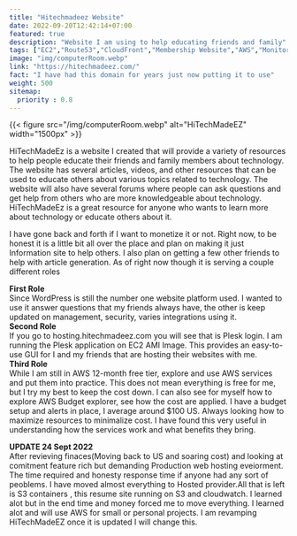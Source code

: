 ```yaml
---
title: "Hitechmadeez Website"
date: 2022-09-20T12:42:14+07:00
featured: true
description: "Website I am using to help educating friends and family"
tags: ["EC2","Route53","CloudFront","Membership Website","AWS","Monitoring","OpenAI"]
image: "img/computerRoom.webp"
link: "https://hitechmadeez.com/"
fact: "I have had this domain for years just now putting it to use"
weight: 500
sitemap:
  priority : 0.8
---
```



{{< figure src="/img/computerRoom.webp" alt="HiTechMadeEZ" width="1500px" >}}  


HiTechMadeEz is a website I created that will provide a variety of resources to help people educate their friends and family members about technology. The website has several articles, videos, and other resources that can 
be used to educate others about various topics related to technology. The website will also have several forums where people can ask questions and get help from others who are more knowledgeable about technology. 
HiTechMadeEz is a great resource for anyone who wants to learn more about technology or educate others about it.  

I have gone back and forth if I want to monetize it or not. Right now, to be honest it is a little bit all over the place and plan on making it just Information site to help others. I also plan on getting a few other friends to 
help with article generation. As of right now though it is serving a couple different roles  

**First Role**  
Since WordPress is still the number one website platform used. I wanted to use it answer questions that my friends always have, the other is keep updated on management, security, varies integrations using it.  
**Second Role**  
If you go to hosting.hitechmadeez.com you will see that is Plesk login. I am running the Plesk application on EC2 AMI Image. This provides an easy-to-use GUI for I and my friends that are hosting their websites with me.  
**Third Role**  
While I am still in AWS 12-month free tier, explore and use AWS services and put them into practice. This does not mean everything is free for me, but I try my best to keep the cost down. I can also see for myself how to
explore AWS Budget explorer, see how the cost are applied. I have a budget setup and alerts in place, I average around $100 US. Always looking how to maximize resources to minimalize cost. I have found this very useful 
in understanding how the services work and what benefits they bring.  
  
**UPDATE 24 Sept 2022**  
After revieving finaces(Moving back to US and soaring cost) and looking at comitment feature rich but demanding Production web hosting eveiorment. The time required and honesty response time if anyone had any sort of peoblems.
I have moved almost everything to Hosted provider.All that is left is S3 containers , this resume site running on S3 and cloudwatch. I learned alot but in the end time and money forced me to move everything. I learned alot and will use AWS for small or personal projects.
I am revamping HiTechMadeEZ once it is updated I will change this.